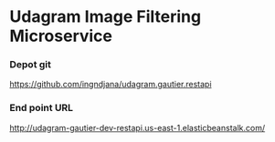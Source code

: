 # Udagram Image Filtering Microservice

### Depot git

https://github.com/ingndjana/udagram.gautier.restapi

### End point URL

http://udagram-gautier-dev-restapi.us-east-1.elasticbeanstalk.com/
